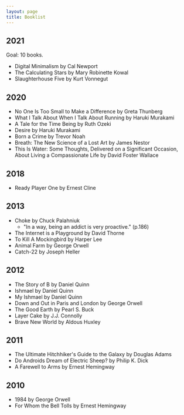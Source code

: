 ```yaml
---
layout: page
title: Booklist
---
```


## 2021

Goal: 10 books.

- Digital Minimalism by Cal Newport
- The Calculating Stars by Mary Robinette Kowal
- Slaughterhouse Five by Kurt Vonnegut

## 2020

- No One Is Too Small to Make a Difference by Greta Thunberg
- What I Talk About When I Talk About Running by Haruki Murakami
- A Tale for the Time Being by Ruth Ozeki
- Desire by Haruki Murakami
- Born a Crime by Trevor Noah
- Breath: The New Science of a Lost Art by James Nestor
- This Is Water: Some Thoughts, Delivered on a Significant Occasion, About Living a Compassionate Life by David Foster Wallace

## 2018

- Ready Player One by Ernest Cline

## 2013

- Choke by Chuck Palahniuk
  - "In a way, being an addict is very proactive." (p.186)
- The Internet is a Playground by David Thorne
- To Kill A Mockingbird by Harper Lee
- Animal Farm by George Orwell
- Catch-22 by Joseph Heller

## 2012

- The Story of B by Daniel Quinn
- Ishmael by Daniel Quinn
- My Ishmael by Daniel Quinn
- Down and Out in Paris and London by George Orwell
- The Good Earth by Pearl S. Buck
- Layer Cake by J.J. Connolly
- Brave New World by Aldous Huxley

## 2011

- The Ultimate Hitchhiker's Guide to the Galaxy by Douglas Adams
- Do Androids Dream of Electric Sheep? by Philip K. Dick
- A Farewell to Arms by Ernest Hemingway

## 2010

- 1984 by George Orwell
- For Whom the Bell Tolls by Ernest Hemingway
